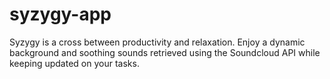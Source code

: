 # syzygy-app
Syzygy is a cross between productivity and relaxation. Enjoy a dynamic background and soothing sounds retrieved using the Soundcloud API while keeping updated on your tasks.
